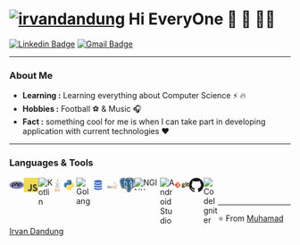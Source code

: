 # [![irvandandung](https://circleci.com/gh/irvandandung/BioskopMovie-AE.svg?style=svg)](https://circleci.com/gh/irvandandung/BioskopMovie-AE) Hi EveryOne 👋 🚀 :man_technologist:
[![Linkedin Badge](https://img.shields.io/badge/-Muhamad_Irvan_Dandung-1ca0f1?style=flat-square&logo=Linkedin&logoColor=white&link=https://www.linkedin.com/in/muhamad-irvan-dandung-7b2964167//)](https://www.linkedin.com/in/muhamad-irvan-dandung-7b2964167/) [![Gmail Badge](https://img.shields.io/badge/-irvandandung1@gmail.com-c14438?style=flat-square&logo=Gmail&logoColor=white&link=mailto:irvandandung1@gmail.com)](mailto:irvandandung1@gmail.com)
<!-- **irvandandung/irvandandung** is a ✨ _special_ ✨ repository because its `README.md` (this file) appears on your GitHub profile.-->
---------------------------------------------------------------------------------------------------------------------------------------------------------------------------------
### About Me

-  **Learning :**  Learning everything about Computer Science :zap: :fire:    
-  **Hobbies :** Football :soccer: & Music :headphones:
-  **Fact :** something cool for me is when I can take part in developing application with current technologies :heart:

---------------------------------------------------------------------------------------------------------------------------------------------------------------------------------
### Languages & Tools

<img align="left" alt="Php" width="26px" src="https://raw.githubusercontent.com/github/explore/80688e429a7d4ef2fca1e82350fe8e3517d3494d/topics/php/php.png" />
<img align="left" alt="JavaScript" width="26px" src="https://raw.githubusercontent.com/github/explore/80688e429a7d4ef2fca1e82350fe8e3517d3494d/topics/javascript/javascript.png" />
<img align="left" alt="Kotlin" width="26px" src="https://cdn.worldvectorlogo.com/logos/kotlin-1.svg" />
<img align="left" alt="Java" width="16px" height="26px" src="https://raw.githubusercontent.com/github/explore/80688e429a7d4ef2fca1e82350fe8e3517d3494d/topics/java/java.png" />
<img align="left" alt="Python" width="26px" src="https://raw.githubusercontent.com/github/explore/80688e429a7d4ef2fca1e82350fe8e3517d3494d/topics/python/python.png" />
<img align="left" alt="Golang" width="26px" src="https://go.dev/images/go-logo-white.svg" />
<img align="left" alt="SQL" width="26px" src="https://raw.githubusercontent.com/github/explore/80688e429a7d4ef2fca1e82350fe8e3517d3494d/topics/sql/sql.png" />
<img align="left" alt="MySQL" width="26px" src="https://raw.githubusercontent.com/github/explore/80688e429a7d4ef2fca1e82350fe8e3517d3494d/topics/mysql/mysql.png" />
<img align="left" alt="Postgresql" width="26px" src="https://raw.githubusercontent.com/github/explore/80688e429a7d4ef2fca1e82350fe8e3517d3494d/topics/postgresql/postgresql.png" />
<img align="left" alt="NGINX" width="46px" height="22px" src="https://nginx.org/nginx.png" />
<img align="left" alt="Android Studio" width="26px" src="https://2.bp.blogspot.com/-tzm1twY_ENM/XlCRuI0ZkRI/AAAAAAAAOso/BmNOUANXWxwc5vwslNw3WpjrDlgs9PuwQCLcBGAsYHQ/s1600/pasted%2Bimage%2B0.png" />
<img align="left" alt="Git" width="26px" src="https://raw.githubusercontent.com/github/explore/80688e429a7d4ef2fca1e82350fe8e3517d3494d/topics/git/git.png" />
<img align="left" alt="GitHub" width="26px" src="https://raw.githubusercontent.com/github/explore/78df643247d429f6cc873026c0622819ad797942/topics/github/github.png" />
<img align="left" alt="CodeIgniter" width="26px" src="https://codeigniter.com/favicons/favicon-32x32.png" />

<br/>
<br/>

---------------------------------------------------------------------------------------------------------------------------------------------------------------------------------

⭐️ From [Muhamad Irvan Dandung](https://github.com/irvandandung)
